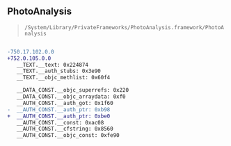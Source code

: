 ## PhotoAnalysis

> `/System/Library/PrivateFrameworks/PhotoAnalysis.framework/PhotoAnalysis`

```diff

-750.17.102.0.0
+752.0.105.0.0
   __TEXT.__text: 0x224874
   __TEXT.__auth_stubs: 0x3e90
   __TEXT.__objc_methlist: 0x60f4

   __DATA_CONST.__objc_superrefs: 0x220
   __DATA_CONST.__objc_arraydata: 0xf0
   __AUTH_CONST.__auth_got: 0x1f60
-  __AUTH_CONST.__auth_ptr: 0xb98
+  __AUTH_CONST.__auth_ptr: 0xbe0
   __AUTH_CONST.__const: 0xac08
   __AUTH_CONST.__cfstring: 0x8560
   __AUTH_CONST.__objc_const: 0xfe90

```
